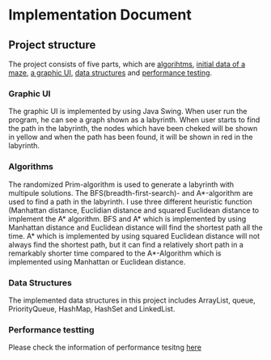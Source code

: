 # Implementation Document

## Project structure
The project consists of five parts, which are [algorihtms](https://github.com/yumoL/walkingAMaze/tree/master/src/main/java/algo), [initial data of a maze](https://github.com/yumoL/walkingAMaze/tree/master/src/main/java/data), [a graphic UI](https://github.com/yumoL/walkingAMaze/tree/master/src/main/java/mazeVisualisation), [data structures](https://github.com/yumoL/walkingAMaze/tree/master/src/main/java/util) and [performance testing](). 

### Graphic UI
The graphic UI is implemented by using Java Swing. When user run the program, he can see a graph shown as a labyrinth. When user starts to find the path in the labyrinth, the nodes which have been cheked will be shown in yellow and when the path has been found, it will be shown in red in the labyrinth. 

### Algorithms
The randomized Prim-algorithm is used to generate a labyrinth with multipule solutions. The BFS(breadth-first-search)- and A*-algorithm are used to find a path in the labyrinth. I use three different heuristic function (Manhattan distance, Euclidian distance and squared Euclidean distance to implement the A* algorithm. BFS and A* which is implemented by using Manhattan distance and Euclidean distance will find the shortest path all the time. A* which is implemented by using squared Euclidean distance will not always find the shortest path, but it can find a relatively short path in a remarkably shorter time compared to the A*-Algorithm which is implemented using Manhattan or Euclidean distance. 

### Data Structures
The implemented data structures in this project includes ArrayList, queue, PriorityQueue, HashMap, HashSet and LinkedList. 

### Performance testting
Please check the information of performance tesitng [here]()
